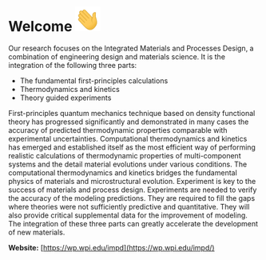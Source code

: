 # Welcome <img src="https://raw.githubusercontent.com/aguang5241/aguang5241/main/res/giphy_2.gif" width="50px"> 

Our research focuses on the Integrated Materials and Processes Design, a combination of engineering design and materials science. It is the integration of the following three parts:

* The fundamental first-principles calculations
* Thermodynamics and kinetics
* Theory guided experiments

First-principles quantum mechanics technique based on density functional theory has progressed significantly and demonstrated in many cases the accuracy of predicted thermodynamic properties comparable with experimental uncertainties. Computational thermodynamics and kinetics has emerged and established itself as the most efficient way of performing realistic calculations of thermodynamic properties of multi-component systems and the detail material evolutions under various conditions. The computational thermodynamics and kinetics bridges the fundamental physics of materials and microstructural evolution. Experiment is key to the success of materials and process design. Experiments are needed to verify the accuracy of the modeling predictions. They are required to fill the gaps where theories were not sufficiently predictive and quantitative. They will also provide critical supplemental data for the improvement of modeling. The integration of these three parts can greatly accelerate the development of new materials.

**Website:** [https://wp.wpi.edu/impd](https://wp.wpi.edu/impd/)
